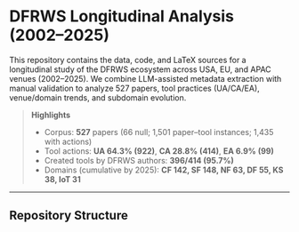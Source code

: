 # DFRWS Longitudinal Analysis (2002–2025)

This repository contains the data, code, and LaTeX sources for a longitudinal study of the DFRWS ecosystem across USA, EU, and APAC venues (2002–2025). We combine LLM-assisted metadata extraction with manual validation to analyze 527 papers, tool practices (UA/CA/EA), venue/domain trends, and subdomain evolution.

> **Highlights**
> - Corpus: **527** papers (66 null; 1,501 paper–tool instances; 1,435 with actions)
> - Tool actions: **UA 64.3% (922)**, **CA 28.8% (414)**, **EA 6.9% (99)**
> - Created tools by DFRWS authors: **396/414 (95.7%)**
> - Domains (cumulative by 2025): **CF 142, SF 148, NF 63, DF 55, KS 38, IoT 31**

---

## Repository Structure

